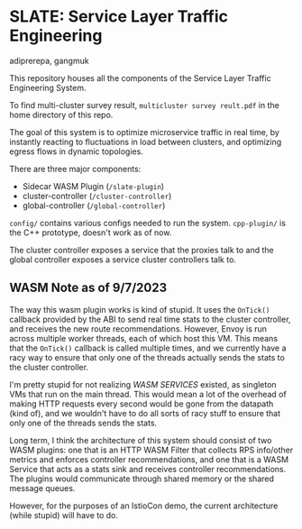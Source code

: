 # SLATE: Service Layer Traffic Engineering

adiprerepa, gangmuk

This repository houses all the components of the Service Layer Traffic Engineering System.

To find multi-cluster survey result, ```multicluster survey reult.pdf``` in the home directory of this repo.

The goal of this system is to optimize microservice traffic in real time, by instantly reacting to fluctuations in load between clusters, and optimizing egress flows in dynamic topologies.

There are three major components:
- Sidecar WASM Plugin (`/slate-plugin`)
- cluster-controller (`/cluster-controller`)
- global-controller (`/global-controller`)

`config/` contains various configs needed to run the system.
`cpp-plugin/` is the C++ prototype, doesn't work as of now.

The cluster controller exposes a service that the proxies talk to and the global controller exposes a service cluster controllers talk to.

## WASM Note as of 9/7/2023

The way this wasm plugin works is kind of stupid. It uses the `OnTick()` callback provided by the ABI to send
real time stats to the cluster controller, and receives the new route recommendations. However, Envoy is run across
multiple worker threads, each of which host this VM. This means that the `OnTick()` callback is called multiple times,
and we currently have a racy way to ensure that only one of the threads actually sends the stats to the cluster controller.

I'm pretty stupid for not realizing *WASM SERVICES* existed, as singleton VMs that run on the main thread. This would
mean a lot of the overhead of making HTTP requests every second would be gone from the datapath (kind of), and we wouldn't 
have to do all sorts of racy stuff to ensure that only one of the threads sends the stats.

Long term, I think the architecture of this system should consist of two WASM plugins: one that is an HTTP WASM Filter
that collects RPS info/other metrics and enforces controller recommendations, and one that is a WASM Service that acts as
a stats sink and receives controller recommendations. The plugins would communicate through shared memory or the shared
message queues.

However, for the purposes of an IstioCon demo, the current architecture (while stupid) will have to do.
